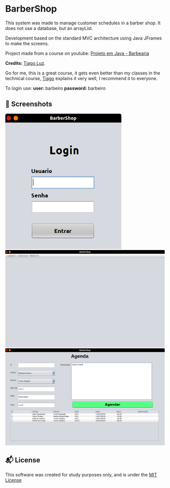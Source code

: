<h1>BarberShop</h1>

This system was made to manage customer schedules in a barber shop. It does not use a database, but an arrayList.

Development based on the standard MVC architecture using Java JFrames to make the screens.

Project made from a course on youtube: <a href="https://www.youtube.com/playlist?list=PLJIP7GdByOyuBKB--fIO2DoQaPVXm9lCw">Projeto em Java - Barbearia</a>

<b>Credits: </b><a href="https://www.youtube.com/channel/UCI4mJ2FXeA-RuDbwZA0z_MA">Tiago Luz</a>.

Go for me, this is a great course, it gets even better than my classes in the technical course, <a href="https://www.instagram.com/tiagoluz_oficial/">Tiago</a> explains it very well, I recommend it to everyone.

To login use:
<b>user: </b>barbeiro
<b>password: </b>barbeiro

<h2>🎨 Screenshots</h2>

<img src="bs00.png">
<img src="bs01.png">
<img src="bs02.png">

<h2>📬 License</h2>

This software was created for study purposes only, and is under the <a href="https://opensource.org/licenses/MIT">MIT License</a>
